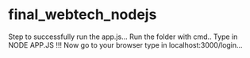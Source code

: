 # final_webtech_nodejs
Step to successfully run the app.js...
Run the folder with cmd..
Type in NODE APP.JS !!!
Now go to your browser type in localhost:3000/login...
